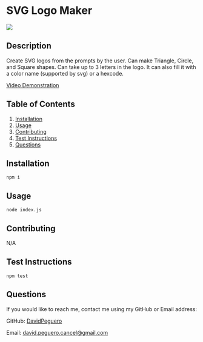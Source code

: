 
  # SVG Logo Maker
  [![](https://img.shields.io/badge/license-MIT-blue)](https://www.mend.io/resources/blog/top-open-source-licenses-explained/#MIT_License)
  ## Description
  Create SVG logos from the prompts by the user. Can make Triangle, Circle, and Square shapes. Can take up to 3 letters in the logo. It can also fill it with a color name (supported by svg) or a hexcode.

  [Video Demonstration](https://drive.google.com/file/d/15zNHDhGbAaw5RfZBMj6appzo8TS9cwEW/view?usp=sharing)
  ## Table of Contents
  1. [Installation](#installation)
  2. [Usage](#usage)
  3. [Contributing](#contributing)
  4. [Test Instructions](#test-instructions)
  5. [Questions](#questions)
  ## Installation
  ```npm i```
  ## Usage
  ```node index.js```
  ## Contributing
  N/A
  ## Test Instructions
  ```npm test```
  ## Questions
  If you would like to reach me, contact me using my GitHub or Email address:

  GitHub: [DavidPeguero](https://github.com/DavidPeguero)

  Email: [david.peguero.cancel@gmail.com](david.peguero.cancel@gmail.com)
  